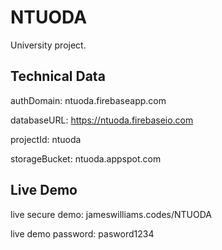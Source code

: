 # NTUODA
University project.
## Technical Data
authDomain: ntuoda.firebaseapp.com

databaseURL: https://ntuoda.firebaseio.com

projectId: ntuoda

storageBucket: ntuoda.appspot.com
## Live Demo
live secure demo: jameswilliams.codes/NTUODA

live demo password: pasword1234
